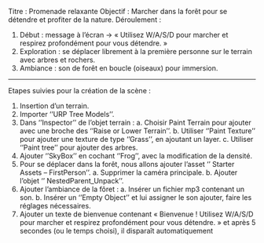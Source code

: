 Titre : Promenade relaxante
Objectif :
Marcher dans la forêt pour se détendre et profiter de la nature.
Déroulement :
1.	Début : message à l’écran → « Utilisez W/A/S/D pour marcher et respirez profondément pour vous détendre. »
2.	Exploration : se déplacer librement à la première personne sur le terrain avec arbres et rochers.
3.	Ambiance : son de forêt en boucle (oiseaux) pour immersion.
-----------------------------------------------------------
Etapes suivies pour la création de la scène :
1.	Insertion d’un terrain.
2.	Importer ‘’URP Tree Models’’.
3.	Dans ‘’Inspector’’ de l’objet terrain :
    a.	Choisir Paint Terrain pour ajouter avec une broche des ‘’Raise or Lower Terrain’’.
    b.	Utiliser ‘’Paint Texture’’ pour ajouter une texture de type ‘’Grass’’, en ajoutant un layer.
    c.	Utiliser ‘’Paint tree’’ pour ajouter des arbres.
4.	Ajouter ‘’SkyBox’’ en cochant ‘’Frog’’, avec la modification de la densité.
5.	Pour se déplacer dans la forêt, nous allons ajouter l’asset ‘’ Starter Assets – FirstPerson’’.
    a.	Supprimer la caméra principale.
    b.	Ajouter l’objet ‘’ NestedParent_Unpack’’.
6.	Ajouter l’ambiance de la fôret :
    a.	Insérer un fichier mp3 contenant un son.
    b.	Insérer un ‘’Empty Object’’ et lui assigner le son ajouter, faire les réglages nécessaires. 
7.	Ajouter un texte de bienvenue contenant « Bienvenue ! Utilisez W/A/S/D pour marcher et respirez profondément pour vous détendre. » et après 5 secondes (ou le temps choisi), il disparaît automatiquement

